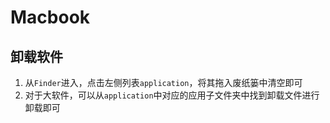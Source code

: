 # Macbook

## 卸载软件

1. 从`Finder`进入，点击左侧列表`application`，将其拖入废纸篓中清空即可
2. 对于大软件，可以从`application`中对应的应用子文件夹中找到卸载文件进行卸载即可
